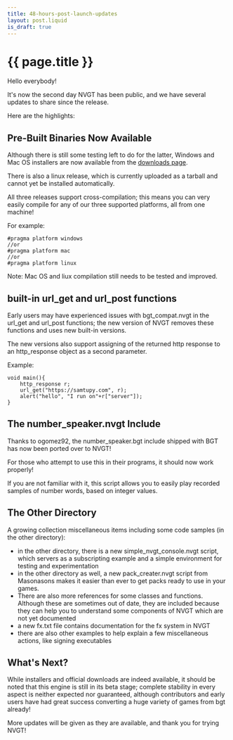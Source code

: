 ```yaml
---
title: 48-hours-post-launch-updates
layout: post.liquid
is_draft: true
---
```

# {{ page.title }}
Hello everybody!

It's now the second day NVGT has been public, and we have several updates to share since the release.

Here are the highlights:
## Pre-Built Binaries Now Available
Although there is still some testing left to do for the latter, Windows and Mac OS installers are now available from the [downloads page](https://nvgt.gg/downloads/).

There is also a linux release, which is currently uploaded as a tarball and cannot yet be installed automatically.

All three releases support cross-compilation; this means you can very easily compile for any of our three supported platforms, all from one machine!

For example:

```
#pragma platform windows
//or
#pragma platform mac
//or
#pragma platform linux
```

Note: Mac OS and liux compilation still needs to be tested and improved.

## built-in url_get and url_post functions
Early users may have experienced issues with bgt_compat.nvgt in the url_get and url_post functions; the new version of NVGT removes these functions and uses new built-in versions.

The new versions also support assigning of the returned http response to an http_response object as a second parameter.

Example:

```
void main(){
    http_response r;
    url_get("https://samtupy.com", r);
    alert("hello", "I run on"+r["server"]);
}
```

## The number_speaker.nvgt Include
Thanks to ogomez92, the number_speaker.bgt include shipped with BGT has now been ported over to NVGT!

For those who attempt to use this in their programs, it should now work properly!

If you are not familiar with it, this script allows you to easily play recorded samples of number words, based on integer values.

## The Other Directory
A growing collection miscellaneous items including some code samples (in the other directory):
* in the other directory, there is a new simple_nvgt_console.nvgt script, which servers as a subscripting example and a simple environment for testing and experimentation
* in the other directory as well, a new pack_creater.nvgt script from Masonasons makes it easier than ever to get packs ready to use in your games.
* There are also more references for some classes and functions. Although these are sometimes out of date, they are included because they can help you to understand some components of NVGT which are not yet documented
* a new fx.txt file contains documentation for the fx system in NVGT
* there are also other examples to help explain a few miscellaneous actions, like signing executables

## What's Next?
While installers and official downloads are indeed available, it should be noted that this engine is still in its beta stage; complete stability in every aspect is neither expected nor guaranteed, although contributors and early users have had great success converting a huge variety of games from bgt already!

More updates will be given as they are available, and thank you for trying NVGT!

